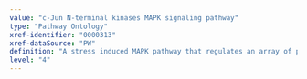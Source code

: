 ```yaml
---
value: "c-Jun N-terminal kinases MAPK signaling pathway"
type: "Pathway Ontology"
xref-identifier: "0000313"
xref-dataSource: "PW"
definition: "A stress induced MAPK pathway that regulates an array of processes such as gene expression, cell migration, cytoskeletal organization, apoptosis."
level: "4"
---
```

